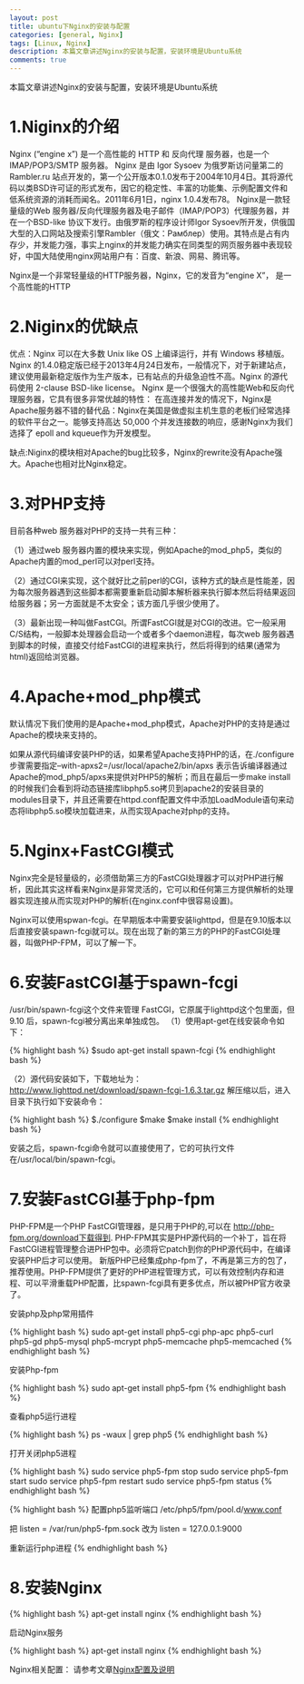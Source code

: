 ```yaml
---
layout: post
title: ubuntu下Nginx的安装与配置
categories: [general, Nginx]
tags: [Linux, Nginx]
description: 本篇文章讲述Nginx的安装与配置，安装环境是Ubuntu系统
comments: true
---
```


本篇文章讲述Nginx的安装与配置，安装环境是Ubuntu系统

# 1.Niginx的介绍

Nginx (“engine x”) 是一个高性能的 HTTP 和 反向代理 服务器，也是一个 IMAP/POP3/SMTP 服务器。 Nginx 是由 Igor Sysoev 为俄罗斯访问量第二的 Rambler.ru 站点开发的，第一个公开版本0.1.0发布于2004年10月4日。其将源代码以类BSD许可证的形式发布，因它的稳定性、丰富的功能集、示例配置文件和低系统资源的消耗而闻名。2011年6月1日，nginx 1.0.4发布78。
Nginx是一款轻量级的Web 服务器/反向代理服务器及电子邮件（IMAP/POP3）代理服务器，并在一个BSD-like 协议下发行。由俄罗斯的程序设计师Igor Sysoev所开发，供俄国大型的入口网站及搜索引擎Rambler（俄文：Рамблер）使用。其特点是占有内存少，并发能力强，事实上nginx的并发能力确实在同类型的网页服务器中表现较好，中国大陆使用nginx网站用户有：百度、新浪、网易、腾讯等。

Nginx是一个非常轻量级的HTTP服务器，Nginx，它的发音为“engine X”， 是一个高性能的HTTP

# 2.Niginx的优缺点

优点：Nginx 可以在大多数 Unix like OS 上编译运行，并有 Windows 移植版。 Nginx 的1.4.0稳定版已经于2013年4月24日发布，一般情况下，对于新建站点，建议使用最新稳定版作为生产版本，已有站点的升级急迫性不高。Nginx 的源代码使用 2-clause BSD-like license。
Nginx 是一个很强大的高性能Web和反向代理服务器，它具有很多非常优越的特性：
在高连接并发的情况下，Nginx是Apache服务器不错的替代品：Nginx在美国是做虚拟主机生意的老板们经常选择的软件平台之一。能够支持高达 50,000 个并发连接数的响应，感谢Nginx为我们选择了 epoll and kqueue作为开发模型。

缺点:Niginx的模块相对Apache的bug比较多，Nginx的rewrite没有Apache强大。Apache也相对比Nginx稳定。

# 3.对PHP支持

目前各种web 服务器对PHP的支持一共有三种：

（1）通过web 服务器内置的模块来实现，例如Apache的mod_php5，类似的Apache内置的mod_perl可以对perl支持。

（2）通过CGI来实现，这个就好比之前perl的CGI，该种方式的缺点是性能差，因为每次服务器遇到这些脚本都需要重新启动脚本解析器来执行脚本然后将结果返回给服务器；另一方面就是不太安全；该方面几乎很少使用了。

（3）最新出现一种叫做FastCGI。所谓FastCGI就是对CGI的改进。它一般采用C/S结构，一般脚本处理器会启动一个或者多个daemon进程，每次web 服务器遇到脚本的时候，直接交付给FastCGI的进程来执行，然后将得到的结果(通常为html)返回给浏览器。

# 4.Apache+mod_php模式

默认情况下我们使用的是Apache+mod_php模式，Apache对PHP的支持是通过Apache的模块来支持的。

如果从源代码编译安装PHP的话，如果希望Apache支持PHP的话，在./configure步骤需要指定–with-apxs2=/usr/local/apache2/bin/apxs 表示告诉编译器通过Apache的mod_php5/apxs来提供对PHP5的解析；而且在最后一步make install的时候我们会看到将动态链接库libphp5.so拷贝到apache2的安装目录的modules目录下，并且还需要在httpd.conf配置文件中添加LoadModule语句来动态将libphp5.so模块加载进来，从而实现Apache对php的支持。

# 5.Nginx+FastCGI模式

Nginx完全是轻量级的，必须借助第三方的FastCGI处理器才可以对PHP进行解析，因此其实这样看来Nginx是非常灵活的，它可以和任何第三方提供解析的处理器实现连接从而实现对PHP的解析(在nginx.conf中很容易设置)。

Nginx可以使用spwan-fcgi。在早期版本中需要安装lighttpd，但是在9.10版本以后直接安装spawn-fcgi就可以。现在出现了新的第三方的PHP的FastCGI处理器，叫做PHP-FPM，可以了解一下。

# 6.安装FastCGI基于spawn-fcgi

/usr/bin/spawn-fcgi这个文件来管理 FastCGI，它原属于lighttpd这个包里面，但 9.10 后，spawn-fcgi被分离出来单独成包。
（1）使用apt-get在线安装命令如下：

{% highlight bash %}
$sudo apt-get install spawn-fcgi
{% endhighlight bash %}

（2）源代码安装如下，下载地址为：
http://www.lighttpd.net/download/spawn-fcgi-1.6.3.tar.gz
解压缩以后，进入目录下执行如下安装命令：

{% highlight bash %}
$./configure
$make
$make install
{% endhighlight bash %}

安装之后，spawn-fcgi命令就可以直接使用了，它的可执行文件在/usr/local/bin/spawn-fcgi。

# 7.安装FastCGI基于php-fpm

PHP-FPM是一个PHP FastCGI管理器，是只用于PHP的,可以在 http://php-fpm.org/download下载得到.
PHP-FPM其实是PHP源代码的一个补丁，旨在将FastCGI进程管理整合进PHP包中。必须将它patch到你的PHP源代码中，在编译安装PHP后才可以使用。
新版PHP已经集成php-fpm了，不再是第三方的包了，推荐使用。PHP-FPM提供了更好的PHP进程管理方式，可以有效控制内存和进程、可以平滑重载PHP配置，比spawn-fcgi具有更多优点，所以被PHP官方收录了。

安装php及php常用插件

{% highlight bash %}
sudo apt-get install php5-cgi php-apc php5-curl php5-gd php5-mysql php5-mcrypt php5-memcache php5-memcached
{% endhighlight bash %}

安装Php-fpm

{% highlight bash %}
sudo apt-get install php5-fpm
{% endhighlight bash %}

查看php5运行进程

{% highlight bash %}
ps -waux | grep php5
{% endhighlight bash %}

打开关闭php5进程

{% highlight bash %}
sudo service php5-fpm stop
sudo service php5-fpm start
sudo service php5-fpm restart
sudo service php5-fpm status
{% endhighlight bash %}

{% highlight bash %}
配置php5监听端口  /etc/php5/fpm/pool.d/www.conf

把
listen = /var/run/php5-fpm.sock  改为
listen = 127.0.0.1:9000

重新运行php进程
{% endhighlight bash %}

# 8.安装Nginx

{% highlight bash %}
apt-get install nginx
{% endhighlight bash %}

启动Nginx服务

{% highlight bash %}
apt-get install nginx
{% endhighlight bash %}

Nginx相关配置：
请参考文章[Nginx配置及说明](https://rolyer.github.io/general/nginx/2015/12/10/nginx-configuration.html)